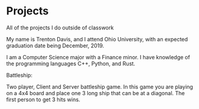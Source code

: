 # Projects
All of the projects I do outside of classwork

My name is Trenton Davis, and I attend Ohio University, with an expected graduation date being December, 2019.

I am a Computer Science major with a Finance minor. I have knowledge of the programming languages C++, Python, and Rust.

Battleship:

Two player, Client and Server battleship game. In this game you are playing on a 4x4 board and place one 3 long ship that can be at a diagonal. The first person to get 3 hits wins.
